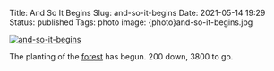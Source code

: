 Title: And So It Begins
Slug: and-so-it-begins
Date: 2021-05-14 19:29
Status: published
Tags: photo
image: {photo}and-so-it-begins.jpg

[![and-so-it-begins]({photo}and-so-it-begins.jpg "and-so-it-begins")]({static}/pic/and-so-it-begins.jpg)

The planting of the [forest]({tag}forest) has begun. 200 down, 3800 to go. 
